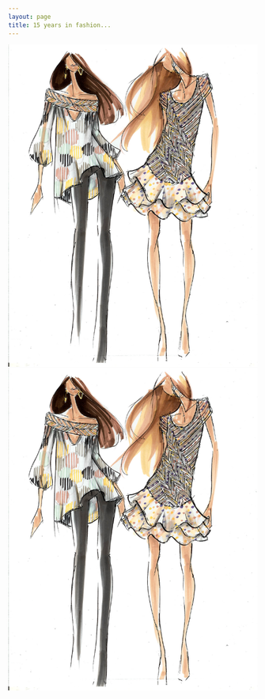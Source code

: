 ```yaml
---
layout: page
title: 15 years in fashion...
---
```


<div class="imagegallery">

<a href="/images/fashion1.png" class="gallery" data-featherlight="image"><img src="/images/fashion1.jpg"/></a>
<a href="/images/fashion1.png" class="gallery" data-featherlight="image"><img src="/images/fashion1.jpg"/></a>

</div>

<script>
	$('a.gallery').featherlightGallery({
		openSpeed: 300
	});
    </script>